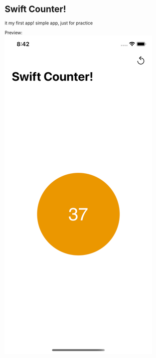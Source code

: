 # Swift Counter!

it my first app! simple app, just for practice

Preview:
![alt Preview](https://github.com/RizaMamedow/swift-counter/blob/master/screenshots/preview.png?raw=true)
